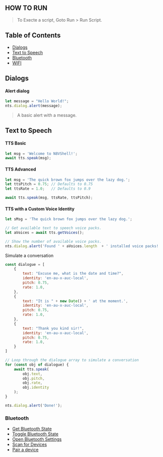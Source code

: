 ## HOW TO RUN

> To Execte a script, Goto Run > Run Script.
> 
## Table of Contents

- [Dialogs](#)
- [Text to Speech](#)
- [Bluetooth](#)
- [WIFI](#)



## Dialogs
 
 #### Alert dialog
```javascript
let message = "Hello World!";
nts.dialog.alert(message);
```
> A basic alert with  a message.

## Text to Speech
>  

#### TTS Basic
```Javascript
let msg = 'Welcome to N8VShell!';
await tts.speak(msg);
```

#### TTS Advanced
```Javascript
let msg = 'The quick brown fox jumps over the lazy dog.';
let ttsPitch = 0.75; // Defaults to 0.75
let ttsRate = 1.0;   // Defaults to 0.9

await tts.speak(msg, ttsRate, ttsPitch);
```

#### TTS with a Custom Voice Identity
```Javascript
let sMsg = 'The quick brown fox jumps over the lazy dog.';

// Get available text to speech voice packs.
let aVoices = await tts.getVoices();

// Show the number of available voice packs.
nts.dialog.alert('Found ' + aVoices.length  + ' installed voice packs!');
```
Simulate  a conversation 
```Javascript
const dialogue = [
	{
		text: "Excuse me, what is the date and time?",
		identity: 'en-au-x-auc-local',
		pitch: 0.75,
		rate: 1.0,
	},
	{
		text: "It is " + new Date() + ' at the moment.',
		identity: 'en-au-x-auc-local',
		pitch: 0.75,
		rate: 1.0,
	},
	{
		text: "Thank you kind sir!",
		identity: 'en-au-x-auc-local',
		pitch: 0.75,
		rate: 1.0,
	}
]

// Loop through the dialogue array to simulate a conversation
for (const obj of dialogue) {
    await tts.speak(
        obj.text,
        obj.pitch,
        obj.rate,
        obj.identity
    );
}

nts.dialog.alert('Done!');
```

### Bluetooth
- [Get Bluetooth State](#)
- [Toggle Bluetooth State](#)
- [Open Bluetooth Settings](#)
-  [Scan for Devices](#)
- [Pair a device]()
